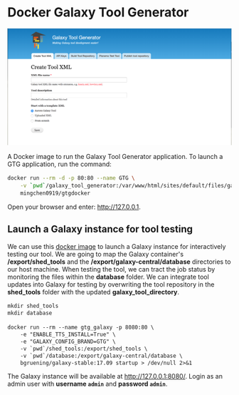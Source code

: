# Docker Galaxy Tool Generator

![](images/gtg-home.png)

A Docker image to run the Galaxy Tool Generator application. To launch a GTG application, run the command:

```bash
docker run --rm -d -p 80:80 --name GTG \
    -v `pwd`/galaxy_tool_generator:/var/www/html/sites/default/files/galaxy_tool_repository \
    mingchen0919/gtgdocker
```

Open your browser and enter: http://127.0.0.1.

## Launch a Galaxy instance for tool testing

We can use this [docker image](https://github.com/bgruening/docker-galaxy-stable) to launch 
a Galaxy instance for interactively testing our tool. We are going to map the Galaxy 
container's **/export/shed_tools** and the **/export/galaxy-central/database** directories 
to our host machine. When testing the tool, we can tract the job status by monitoring the 
files within the **database** folder. We can integrate tool updates into Galaxy for testing by
overwriting the tool repository in the **shed_tools** folder with the updated **galaxy_tool_directory**.

```
mkdir shed_tools
mkdir database

docker run --rm --name gtg_galaxy -p 8080:80 \
	-e "ENABLE_TTS_INSTALL=True" \
	-e "GALAXY_CONFIG_BRAND=GTG" \
	-v `pwd`/shed_tools:/export/shed_tools \
	-v `pwd`/database:/export/galaxy-central/database \
	bgruening/galaxy-stable:17.09 startup > /dev/null 2>&1
```

The Galaxy instance will be available at http://127.0.0.1:8080/. Login as an admin user with
**username `admin`** and **password `admin`**.
